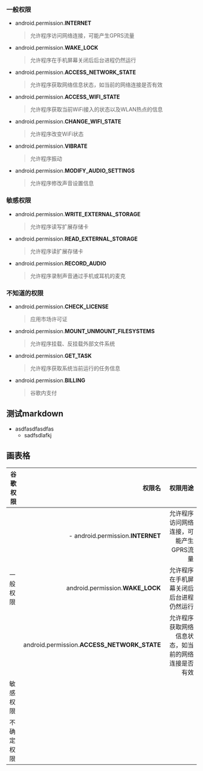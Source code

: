 ### 一般权限
* android.permission.**INTERNET**
    >允许程序访问网络连接，可能产生GPRS流量
* android.permission.**WAKE_LOCK**
    >允许程序在手机屏幕关闭后后台进程仍然运行
* android.permission.**ACCESS_NETWORK_STATE**
    >允许程序获取网络信息状态，如当前的网络连接是否有效
* android.permission.**ACCESS_WIFI_STATE**
    >允许程序获取当前WiFi接入的状态以及WLAN热点的信息
* android.permission.**CHANGE_WIFI_STATE**
    >允许程序改变WiFi状态
* android.permission.**VIBRATE**
    >允许程序振动
* android.permission.**MODIFY_AUDIO_SETTINGS**
    >允许程序修改声音设置信息
### 敏感权限
* android.permission.**WRITE_EXTERNAL_STORAGE**
    >允许程序读写扩展存储卡
* android.permission.**READ_EXTERNAL_STORAGE**
    >允许程序读扩展存储卡
* android.permission.**RECORD_AUDIO**
    >允许程序录制声音通过手机或耳机的麦克
### 不知道的权限
* android.permission.**CHECK_LICENSE**
    >应用市场许可证
* android.permission.**MOUNT_UNMOUNT_FILESYSTEMS**
    >允许程序挂载、反挂载外部文件系统
* android.permission.**GET_TASK**
    >允许程序获取系统当前运行的任务信息
* android.permission.**BILLING**
    >谷歌内支付

## 测试markdown
- asdfasdfasdfas
    - sadfsdlafkj


## 画表格
| 谷歌权限   | 权限名                                      | 权限用途                                           |
| ---------- | ------------------------------------------: | -------------------------------------------------: |
|            | - android.permission.**INTERNET**           | 允许程序访问网络连接，可能产生GPRS流量             |
| 一般权限   | android.permission.**WAKE_LOCK**            | 允许程序在手机屏幕关闭后后台进程仍然运行           |
|            | android.permission.**ACCESS_NETWORK_STATE** | 允许程序获取网络信息状态，如当前的网络连接是否有效 |
| 敏感权限   |
| 不确定权限 |